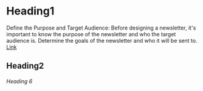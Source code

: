 # Heading1
Define the Purpose and Target Audience: Before designing a newsletter, it's important to know the purpose of the newsletter and who the target audience is. Determine the goals of the newsletter and who it will be sent to.
[Link](https://docs.google.com/document/d/137uZQZlD9wW5bkg1bGbo94K3LD5Al3xQGL4X6vUjq0k/edit)
## Heading2
###### Heading 6
